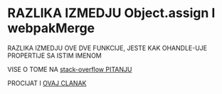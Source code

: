 # RAZLIKA IZMEDJU Object.assign I webpakMerge

RAZLIKA IZMEDJU OVE DVE FUNKCIJE, JESTE KAK OHANDLE-UJE PROPERTIJE SA ISTIM IMENOM

VISE O TOME NA [stack-overflow PITANJU](https://stackoverflow.com/questions/51202701/what-is-the-difference-between-webpack-merge-and-object-assign)

PROCIJAT I [OVAJ CLANAK](https://medium.com/@tang.apollo/how-does-webpack-merge-work-in-webpack-config-232b0d5d7853)